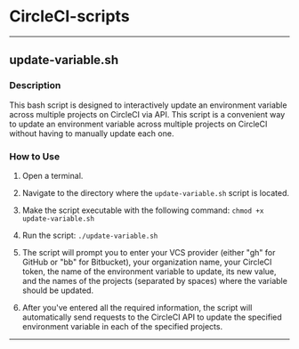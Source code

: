 # CircleCI-scripts

-----------
## update-variable.sh

### Description
This bash script is designed to interactively update an environment variable across multiple projects on CircleCI via API.
This script is a convenient way to update an environment variable across multiple projects on CircleCI without having to manually update each one.


### How to Use

1. Open a terminal.

2. Navigate to the directory where the `update-variable.sh` script is located.
3. Make the script executable with the following command: `chmod +x update-variable.sh`
4. Run the script: `./update-variable.sh`
5. The script will prompt you to enter your VCS provider (either "gh" for GitHub or "bb" for Bitbucket), your organization name, your CircleCI token, the name of the environment variable to update, its new value, and the names of the projects (separated by spaces) where the variable should be updated.
6. After you've entered all the required information, the script will automatically send requests to the CircleCI API to update the specified environment variable in each of the specified projects.
-----------